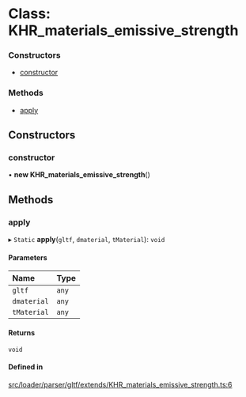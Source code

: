 # Class: KHR\_materials\_emissive\_strength

### Constructors

- [constructor](KHR_materials_emissive_strength.md#constructor)

### Methods

- [apply](KHR_materials_emissive_strength.md#apply)

## Constructors

### constructor

• **new KHR_materials_emissive_strength**()

## Methods

### apply

▸ `Static` **apply**(`gltf`, `dmaterial`, `tMaterial`): `void`

#### Parameters

| Name | Type |
| :------ | :------ |
| `gltf` | `any` |
| `dmaterial` | `any` |
| `tMaterial` | `any` |

#### Returns

`void`

#### Defined in

[src/loader/parser/gltf/extends/KHR_materials_emissive_strength.ts:6](https://github.com/Orillusion/orillusion/blob/main/src/loader/parser/gltf/extends/KHR_materials_emissive_strength.ts#L6)
